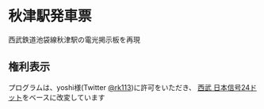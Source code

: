 # 秋津駅発車票
西武鉄道池袋線秋津駅の電光掲示板を再現

## 権利表示
プログラムは、yoshi様(Twitter [@rk113](https://twitter.com/rk113))に許可をいただき、
[西武 日本信号24ドット](https://r113.sakura.ne.jp/p/hasshahyo/seibu-ikebukuro/index.html)をベースに改変しています
